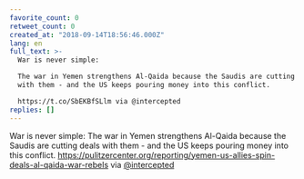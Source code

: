 ```yaml
---
favorite_count: 0
retweet_count: 0
created_at: "2018-09-14T18:56:46.000Z"
lang: en
full_text: >-
  War is never simple:

  The war in Yemen strengthens Al-Qaida because the Saudis are cutting deals
  with them - and the US keeps pouring money into this conflict.

  https://t.co/SbEKBfSLlm via @intercepted
replies: []
---
```


War is never simple: The war in Yemen strengthens Al-Qaida because the Saudis
are cutting deals with them - and the US keeps pouring money into this conflict.
<https://pulitzercenter.org/reporting/yemen-us-allies-spin-deals-al-qaida-war-rebels>
via [@intercepted](https://twitter.com/intercepted)
